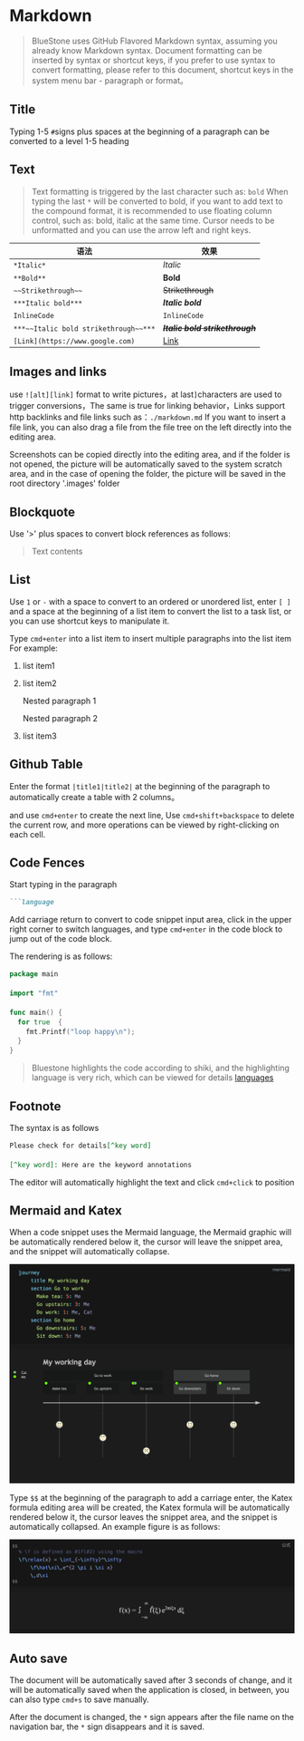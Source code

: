 # Markdown

> BlueStone uses GitHub Flavored Markdown syntax, assuming you already know Markdown syntax. Document formatting can be inserted by syntax or shortcut keys, if you prefer to use syntax to convert formatting, please refer to this document, shortcut keys in the system menu bar - paragraph or format。

## Title

Typing 1-5 `#`signs plus spaces at the beginning of a paragraph can be converted to a level 1-5 heading

## Text

> Text formatting is triggered by the last character such as: `bold` When typing the last `*` will be converted to bold, if you want to add text to the compound format, it is recommended to use floating column control, such as: bold, italic at the same time. Cursor needs to be unformatted and you can use the arrow left and right keys.

| 语法                                  | 效果                                |
| ------------------------------------- | ----------------------------------- |
| `*Italic*`                            | *Italic*                            |
| `**Bold**`                            | **Bold**                            |
| `~~Strikethrough~~`                   | ~~Strikethrough~~                   |
| `***Italic bold***`                   | ***Italic bold***                   |
| `InlineCode`                          | `InlineCode`                        |
| `***~~Italic bold strikethrough~~***` | ~~***Italic bold strikethrough***~~ |
| `[Link](https://www.google.com)`      | [Link](https://www.google.com)      |

## Images and links

use `![alt][link]` format to write pictures，at last`]`characters are used to trigger conversions，The same is true for linking behavior，Links support http backlinks and file links such as：`./markdown.md` If you want to insert a file link, you can also drag a file from the file tree on the left directly into the editing area.

Screenshots can be copied directly into the editing area, and if the folder is not opened, the picture will be automatically saved to the system scratch area, and in the case of opening the folder, the picture will be saved in the root directory '.images' folder

## Blockquote

Use '>' plus spaces to convert block references as follows:

> Text contents

## List

Use `1` or `-` with a space to convert to an ordered or unordered list, enter `[ ]` and a space at the beginning of a list item to convert the list to a task list, or you can use shortcut keys to manipulate it.

Type `cmd+enter` into a list item to insert multiple paragraphs into the list item For example:

1. list item1
2. list item2

   Nested paragraph 1

   Nested paragraph 2

3. list item3

## Github Table

Enter the format `|title1|title2|` at the beginning of the paragraph to automatically create a table with 2 columns。

and use `cmd+enter` to create the next line, Use `cmd+shift+backspace` to delete the current row, and more operations can be viewed by right-clicking on each cell.

## Code Fences

Start typing in the paragraph

```markdown
```language
```

Add carriage return to convert to code snippet input area, click in the upper right corner to switch languages, and type `cmd+enter` in the code block to jump out of the code block.

The rendering is as follows:

```go
package main

import "fmt"

func main() {
  for true  {
    fmt.Printf("loop happy\n");
  }
}
```

> Bluestone highlights the code according to shiki, and the highlighting language is very rich, which can be viewed for details [languages](https://github.com/shikijs/shiki/blob/main/docs/languages.md)

## Footnote

The syntax is as follows

```md
Please check for details[^key word]

[^key word]: Here are the keyword annotations
```

The editor will automatically highlight the text and click `cmd+click` to position

## Mermaid and Katex

When a code snippet uses the Mermaid language, the Mermaid graphic will be automatically rendered below it, the cursor will leave the snippet area, and the snippet will automatically collapse.

![suUxrWDayV8HcXWvSAF2O](../.images/suUxrWDayV8HcXWvSAF2O.png)

Type `$$` at the beginning of the paragraph to add a carriage enter, the Katex formula editing area will be created, the Katex formula will be automatically rendered below it, the cursor leaves the snippet area, and the snippet is automatically collapsed. An example figure is as follows:

![BqVYzfX2ZHnI39MnRE3Pp](../.images/BqVYzfX2ZHnI39MnRE3Pp.png)

## Auto save

The document will be automatically saved after 3 seconds of change, and it will be automatically saved when the application is closed, in between, you can also type `cmd+s` to save manually.

After the document is changed, the `*` sign appears after the file name on the navigation bar, the `*` sign disappears and it is saved.